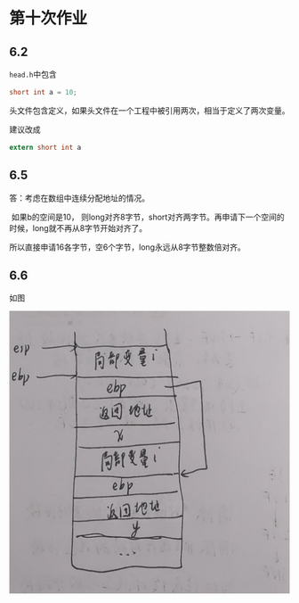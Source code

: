 



# 第十次作业

## 6.2

`head.h`中包含

```c
short int a = 10;
```

头文件包含定义，如果头文件在一个工程中被引用两次，相当于定义了两次变量。

建议改成

```c
extern short int a
```

## 6.5

答：考虑在数组中连续分配地址的情况。

​	如果b的空间是10， 则long对齐8字节，short对齐两字节。再申请下一个空间的时候，long就不再从8字节开始对齐了。

所以直接申请16各字节，空6个字节，long永远从8字节整数倍对齐。

## 6.6

如图

![image-20211214235321280](README.assets/image-20211214235321280.png)
